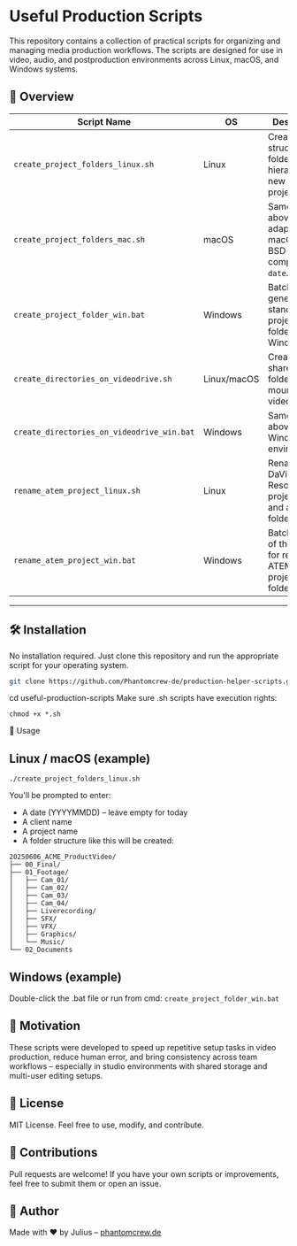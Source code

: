 # Useful Production Scripts

This repository contains a collection of practical scripts for organizing and managing media production workflows. The scripts are designed for use in video, audio, and postproduction environments across Linux, macOS, and Windows systems.

## 📁 Overview

| Script Name                         | OS        | Description                                                                 |
|------------------------------------|-----------|-----------------------------------------------------------------------------|
| `create_project_folders_linux.sh`  | Linux     | Creates a structured folder hierarchy for new video projects.              |
| `create_project_folders_mac.sh`    | macOS     | Same as above, adapted for macOS with BSD-compatible `date`.               |
| `create_project_folder_win.bat`    | Windows   | Batch file to generate standard project folders on Windows.                |
| `create_directories_on_videodrive.sh` | Linux/macOS | Creates shared folders on a mounted video drive.                        |
| `create_directories_on_videodrive_win.bat` | Windows | Same as above for Windows environments.                                |
| `rename_atem_project_linux.sh`     | Linux     | Renames DaVinci Resolve `.drp` project files and all related folders.      |
| `rename_atem_project_win.bat`      | Windows   | Batch version of the script for renaming ATEM/DaVinci project folders.     |

---

## 🛠 Installation

No installation required. Just clone this repository and run the appropriate script for your operating system.

```bash
git clone https://github.com/Phantomcrew-de/production-helper-scripts.git
```
cd useful-production-scripts
Make sure .sh scripts have execution rights:

```
chmod +x *.sh
```
🚀 Usage
## Linux / macOS (example)
```
./create_project_folders_linux.sh
```
You'll be prompted to enter:
- A date (YYYYMMDD) – leave empty for today
- A client name
- A project name
- A folder structure like this will be created:
````
20250606_ACME_ProductVideo/
├── 00_Final/
├── 01_Footage/
│   ├── Cam_01/
│   ├── Cam_02/
│   ├── Cam_03/
│   ├── Cam_04/
│   ├── Liverecording/
│   ├── SFX/
│   ├── VFX/
│   ├── Graphics/
│   └── Music/
└── 02_Documents
````
## Windows (example)
Double-click the .bat file or run from cmd:
````create_project_folder_win.bat````
## 🧠 Motivation
These scripts were developed to speed up repetitive setup tasks in video production, reduce human error, and bring consistency across team workflows – especially in studio environments with shared storage and multi-user editing setups.

## 🧾 License
MIT License. Feel free to use, modify, and contribute.

## 🙌 Contributions
Pull requests are welcome! If you have your own scripts or improvements, feel free to submit them or open an issue.

## 🤝 Author

Made with ❤️ by Julius – [phantomcrew.de](https://phantomcrew.de/)
